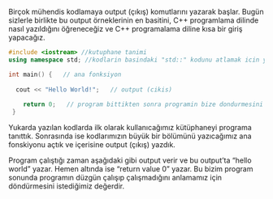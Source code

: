 ﻿
Birçok mühendis kodlamaya output (çıkış) komutlarını yazarak başlar. Bugün sizlerle birlikte bu output örneklerinin en basitini, C++ programlama dilinde nasıl yazıldığını öğreneceğiz ve C++ programalama diline kısa bir giriş yapacağız.

```cpp
#include <iostream> //kutuphane tanimi 
using namespace std; //kodlarin basindaki "std::" kodunu atlamak icin yazilir 

int main() {   // ana fonksiyon
 
  cout << "Hello World!";   // output (cikis)
    
    return 0;   // program bittikten sonra programin bize dondurmesini istedigimiz deger 
 }
```

Yukarda yazılan kodlarda ilk olarak kullanıcağımız kütüphaneyi programa tanıttık. Sonrasında ise kodlarımızın büyük bir bölümünü yazıcağımız ana fonskiyonu açtık ve içerisine output (çıkış) yazdık.

Program çalıştığı zaman aşağıdaki gibi output verir ve bu output’ta “hello world” yazar. Hemen altında ise “return value 0” yazar. Bu bizim program sonunda programın düzgün çalışıp çalışmadığını anlamamız için döndürmesini istediğimiz değerdir.
